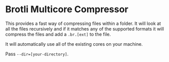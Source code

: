 # Brotli Multicore Compressor

This provides a fast way of compressing files within a folder. It will look at all the files recursively and if it matches any of the supported formats it will compress the files and add a `.br.[ext]` to the file.

It will automatically use all of the existing cores on your machine.

Pass `--dir=[your-directory]`.
